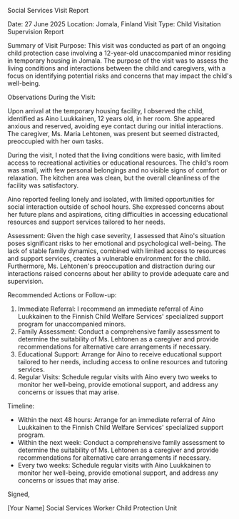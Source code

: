 Social Services Visit Report

Date: 27 June 2025
Location: Jomala, Finland
Visit Type: Child Visitation Supervision Report

Summary of Visit Purpose:
This visit was conducted as part of an ongoing child protection case involving a 12-year-old unaccompanied minor residing in temporary housing in Jomala. The purpose of the visit was to assess the living conditions and interactions between the child and caregivers, with a focus on identifying potential risks and concerns that may impact the child's well-being.

Observations During the Visit:

Upon arrival at the temporary housing facility, I observed the child, identified as Aino Luukkainen, 12 years old, in her room. She appeared anxious and reserved, avoiding eye contact during our initial interactions. The caregiver, Ms. Maria Lehtonen, was present but seemed distracted, preoccupied with her own tasks.

During the visit, I noted that the living conditions were basic, with limited access to recreational activities or educational resources. The child's room was small, with few personal belongings and no visible signs of comfort or relaxation. The kitchen area was clean, but the overall cleanliness of the facility was satisfactory.

Aino reported feeling lonely and isolated, with limited opportunities for social interaction outside of school hours. She expressed concerns about her future plans and aspirations, citing difficulties in accessing educational resources and support services tailored to her needs.

Assessment:
Given the high case severity, I assessed that Aino's situation poses significant risks to her emotional and psychological well-being. The lack of stable family dynamics, combined with limited access to resources and support services, creates a vulnerable environment for the child. Furthermore, Ms. Lehtonen's preoccupation and distraction during our interactions raised concerns about her ability to provide adequate care and supervision.

Recommended Actions or Follow-up:

1. Immediate Referral: I recommend an immediate referral of Aino Luukkainen to the Finnish Child Welfare Services' specialized support program for unaccompanied minors.
2. Family Assessment: Conduct a comprehensive family assessment to determine the suitability of Ms. Lehtonen as a caregiver and provide recommendations for alternative care arrangements if necessary.
3. Educational Support: Arrange for Aino to receive educational support tailored to her needs, including access to online resources and tutoring services.
4. Regular Visits: Schedule regular visits with Aino every two weeks to monitor her well-being, provide emotional support, and address any concerns or issues that may arise.

Timeline:

* Within the next 48 hours: Arrange for an immediate referral of Aino Luukkainen to the Finnish Child Welfare Services' specialized support program.
* Within the next week: Conduct a comprehensive family assessment to determine the suitability of Ms. Lehtonen as a caregiver and provide recommendations for alternative care arrangements if necessary.
* Every two weeks: Schedule regular visits with Aino Luukkainen to monitor her well-being, provide emotional support, and address any concerns or issues that may arise.

Signed,

[Your Name]
Social Services Worker
Child Protection Unit